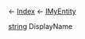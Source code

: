 ← [Index](Api-Index) ← [IMyEntity](VRage.Game.ModAPI.Ingame.IMyEntity)

[string](System.String) DisplayName